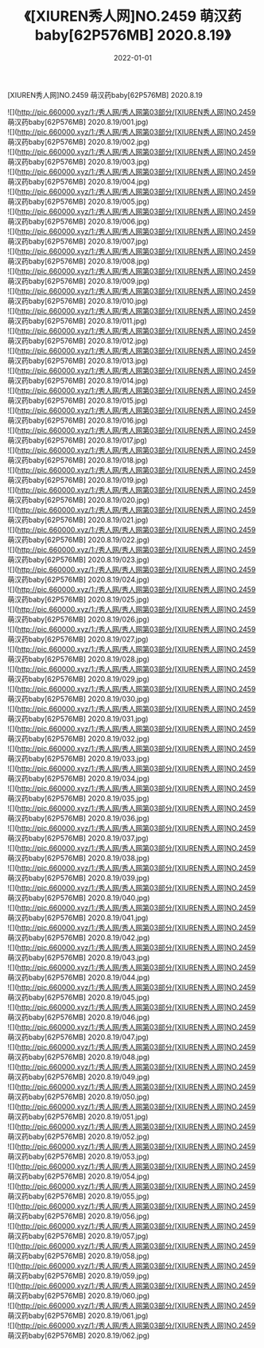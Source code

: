 ﻿---
layout: post
title:  《[XIUREN秀人网]NO.2459 萌汉药baby[62P576MB] 2020.8.19》
date:   2022-01-01
img: http://pic.660000.xyz/1:/秀人网/秀人网第03部分/[XIUREN秀人网]NO.2459 萌汉药baby[62P576MB] 2020.8.19/000.jpg
categories: [美女, 清纯, 唯美]
---

[XIUREN秀人网]NO.2459 萌汉药baby[62P576MB] 2020.8.19

 ![](http://pic.660000.xyz/1:/秀人网/秀人网第03部分/[XIUREN秀人网]NO.2459 萌汉药baby[62P576MB] 2020.8.19/001.jpg) <br>![](http://pic.660000.xyz/1:/秀人网/秀人网第03部分/[XIUREN秀人网]NO.2459 萌汉药baby[62P576MB] 2020.8.19/002.jpg) <br>![](http://pic.660000.xyz/1:/秀人网/秀人网第03部分/[XIUREN秀人网]NO.2459 萌汉药baby[62P576MB] 2020.8.19/003.jpg) <br>![](http://pic.660000.xyz/1:/秀人网/秀人网第03部分/[XIUREN秀人网]NO.2459 萌汉药baby[62P576MB] 2020.8.19/004.jpg) <br>![](http://pic.660000.xyz/1:/秀人网/秀人网第03部分/[XIUREN秀人网]NO.2459 萌汉药baby[62P576MB] 2020.8.19/005.jpg) <br>![](http://pic.660000.xyz/1:/秀人网/秀人网第03部分/[XIUREN秀人网]NO.2459 萌汉药baby[62P576MB] 2020.8.19/006.jpg) <br>![](http://pic.660000.xyz/1:/秀人网/秀人网第03部分/[XIUREN秀人网]NO.2459 萌汉药baby[62P576MB] 2020.8.19/007.jpg) <br>![](http://pic.660000.xyz/1:/秀人网/秀人网第03部分/[XIUREN秀人网]NO.2459 萌汉药baby[62P576MB] 2020.8.19/008.jpg) <br>![](http://pic.660000.xyz/1:/秀人网/秀人网第03部分/[XIUREN秀人网]NO.2459 萌汉药baby[62P576MB] 2020.8.19/009.jpg) <br>![](http://pic.660000.xyz/1:/秀人网/秀人网第03部分/[XIUREN秀人网]NO.2459 萌汉药baby[62P576MB] 2020.8.19/010.jpg) <br>![](http://pic.660000.xyz/1:/秀人网/秀人网第03部分/[XIUREN秀人网]NO.2459 萌汉药baby[62P576MB] 2020.8.19/011.jpg) <br>![](http://pic.660000.xyz/1:/秀人网/秀人网第03部分/[XIUREN秀人网]NO.2459 萌汉药baby[62P576MB] 2020.8.19/012.jpg) <br>![](http://pic.660000.xyz/1:/秀人网/秀人网第03部分/[XIUREN秀人网]NO.2459 萌汉药baby[62P576MB] 2020.8.19/013.jpg) <br>![](http://pic.660000.xyz/1:/秀人网/秀人网第03部分/[XIUREN秀人网]NO.2459 萌汉药baby[62P576MB] 2020.8.19/014.jpg) <br>![](http://pic.660000.xyz/1:/秀人网/秀人网第03部分/[XIUREN秀人网]NO.2459 萌汉药baby[62P576MB] 2020.8.19/015.jpg) <br>![](http://pic.660000.xyz/1:/秀人网/秀人网第03部分/[XIUREN秀人网]NO.2459 萌汉药baby[62P576MB] 2020.8.19/016.jpg) <br>![](http://pic.660000.xyz/1:/秀人网/秀人网第03部分/[XIUREN秀人网]NO.2459 萌汉药baby[62P576MB] 2020.8.19/017.jpg) <br>![](http://pic.660000.xyz/1:/秀人网/秀人网第03部分/[XIUREN秀人网]NO.2459 萌汉药baby[62P576MB] 2020.8.19/018.jpg) <br>![](http://pic.660000.xyz/1:/秀人网/秀人网第03部分/[XIUREN秀人网]NO.2459 萌汉药baby[62P576MB] 2020.8.19/019.jpg) <br>![](http://pic.660000.xyz/1:/秀人网/秀人网第03部分/[XIUREN秀人网]NO.2459 萌汉药baby[62P576MB] 2020.8.19/020.jpg) <br>![](http://pic.660000.xyz/1:/秀人网/秀人网第03部分/[XIUREN秀人网]NO.2459 萌汉药baby[62P576MB] 2020.8.19/021.jpg) <br>![](http://pic.660000.xyz/1:/秀人网/秀人网第03部分/[XIUREN秀人网]NO.2459 萌汉药baby[62P576MB] 2020.8.19/022.jpg) <br>![](http://pic.660000.xyz/1:/秀人网/秀人网第03部分/[XIUREN秀人网]NO.2459 萌汉药baby[62P576MB] 2020.8.19/023.jpg) <br>![](http://pic.660000.xyz/1:/秀人网/秀人网第03部分/[XIUREN秀人网]NO.2459 萌汉药baby[62P576MB] 2020.8.19/024.jpg) <br>![](http://pic.660000.xyz/1:/秀人网/秀人网第03部分/[XIUREN秀人网]NO.2459 萌汉药baby[62P576MB] 2020.8.19/025.jpg) <br>![](http://pic.660000.xyz/1:/秀人网/秀人网第03部分/[XIUREN秀人网]NO.2459 萌汉药baby[62P576MB] 2020.8.19/026.jpg) <br>![](http://pic.660000.xyz/1:/秀人网/秀人网第03部分/[XIUREN秀人网]NO.2459 萌汉药baby[62P576MB] 2020.8.19/027.jpg) <br>![](http://pic.660000.xyz/1:/秀人网/秀人网第03部分/[XIUREN秀人网]NO.2459 萌汉药baby[62P576MB] 2020.8.19/028.jpg) <br>![](http://pic.660000.xyz/1:/秀人网/秀人网第03部分/[XIUREN秀人网]NO.2459 萌汉药baby[62P576MB] 2020.8.19/029.jpg) <br>![](http://pic.660000.xyz/1:/秀人网/秀人网第03部分/[XIUREN秀人网]NO.2459 萌汉药baby[62P576MB] 2020.8.19/030.jpg) <br>![](http://pic.660000.xyz/1:/秀人网/秀人网第03部分/[XIUREN秀人网]NO.2459 萌汉药baby[62P576MB] 2020.8.19/031.jpg) <br>![](http://pic.660000.xyz/1:/秀人网/秀人网第03部分/[XIUREN秀人网]NO.2459 萌汉药baby[62P576MB] 2020.8.19/032.jpg) <br>![](http://pic.660000.xyz/1:/秀人网/秀人网第03部分/[XIUREN秀人网]NO.2459 萌汉药baby[62P576MB] 2020.8.19/033.jpg) <br>![](http://pic.660000.xyz/1:/秀人网/秀人网第03部分/[XIUREN秀人网]NO.2459 萌汉药baby[62P576MB] 2020.8.19/034.jpg) <br>![](http://pic.660000.xyz/1:/秀人网/秀人网第03部分/[XIUREN秀人网]NO.2459 萌汉药baby[62P576MB] 2020.8.19/035.jpg) <br>![](http://pic.660000.xyz/1:/秀人网/秀人网第03部分/[XIUREN秀人网]NO.2459 萌汉药baby[62P576MB] 2020.8.19/036.jpg) <br>![](http://pic.660000.xyz/1:/秀人网/秀人网第03部分/[XIUREN秀人网]NO.2459 萌汉药baby[62P576MB] 2020.8.19/037.jpg) <br>![](http://pic.660000.xyz/1:/秀人网/秀人网第03部分/[XIUREN秀人网]NO.2459 萌汉药baby[62P576MB] 2020.8.19/038.jpg) <br>![](http://pic.660000.xyz/1:/秀人网/秀人网第03部分/[XIUREN秀人网]NO.2459 萌汉药baby[62P576MB] 2020.8.19/039.jpg) <br>![](http://pic.660000.xyz/1:/秀人网/秀人网第03部分/[XIUREN秀人网]NO.2459 萌汉药baby[62P576MB] 2020.8.19/040.jpg) <br>![](http://pic.660000.xyz/1:/秀人网/秀人网第03部分/[XIUREN秀人网]NO.2459 萌汉药baby[62P576MB] 2020.8.19/041.jpg) <br>![](http://pic.660000.xyz/1:/秀人网/秀人网第03部分/[XIUREN秀人网]NO.2459 萌汉药baby[62P576MB] 2020.8.19/042.jpg) <br>![](http://pic.660000.xyz/1:/秀人网/秀人网第03部分/[XIUREN秀人网]NO.2459 萌汉药baby[62P576MB] 2020.8.19/043.jpg) <br>![](http://pic.660000.xyz/1:/秀人网/秀人网第03部分/[XIUREN秀人网]NO.2459 萌汉药baby[62P576MB] 2020.8.19/044.jpg) <br>![](http://pic.660000.xyz/1:/秀人网/秀人网第03部分/[XIUREN秀人网]NO.2459 萌汉药baby[62P576MB] 2020.8.19/045.jpg) <br>![](http://pic.660000.xyz/1:/秀人网/秀人网第03部分/[XIUREN秀人网]NO.2459 萌汉药baby[62P576MB] 2020.8.19/046.jpg) <br>![](http://pic.660000.xyz/1:/秀人网/秀人网第03部分/[XIUREN秀人网]NO.2459 萌汉药baby[62P576MB] 2020.8.19/047.jpg) <br>![](http://pic.660000.xyz/1:/秀人网/秀人网第03部分/[XIUREN秀人网]NO.2459 萌汉药baby[62P576MB] 2020.8.19/048.jpg) <br>![](http://pic.660000.xyz/1:/秀人网/秀人网第03部分/[XIUREN秀人网]NO.2459 萌汉药baby[62P576MB] 2020.8.19/049.jpg) <br>![](http://pic.660000.xyz/1:/秀人网/秀人网第03部分/[XIUREN秀人网]NO.2459 萌汉药baby[62P576MB] 2020.8.19/050.jpg) <br>![](http://pic.660000.xyz/1:/秀人网/秀人网第03部分/[XIUREN秀人网]NO.2459 萌汉药baby[62P576MB] 2020.8.19/051.jpg) <br>![](http://pic.660000.xyz/1:/秀人网/秀人网第03部分/[XIUREN秀人网]NO.2459 萌汉药baby[62P576MB] 2020.8.19/052.jpg) <br>![](http://pic.660000.xyz/1:/秀人网/秀人网第03部分/[XIUREN秀人网]NO.2459 萌汉药baby[62P576MB] 2020.8.19/053.jpg) <br>![](http://pic.660000.xyz/1:/秀人网/秀人网第03部分/[XIUREN秀人网]NO.2459 萌汉药baby[62P576MB] 2020.8.19/054.jpg) <br>![](http://pic.660000.xyz/1:/秀人网/秀人网第03部分/[XIUREN秀人网]NO.2459 萌汉药baby[62P576MB] 2020.8.19/055.jpg) <br>![](http://pic.660000.xyz/1:/秀人网/秀人网第03部分/[XIUREN秀人网]NO.2459 萌汉药baby[62P576MB] 2020.8.19/056.jpg) <br>![](http://pic.660000.xyz/1:/秀人网/秀人网第03部分/[XIUREN秀人网]NO.2459 萌汉药baby[62P576MB] 2020.8.19/057.jpg) <br>![](http://pic.660000.xyz/1:/秀人网/秀人网第03部分/[XIUREN秀人网]NO.2459 萌汉药baby[62P576MB] 2020.8.19/058.jpg) <br>![](http://pic.660000.xyz/1:/秀人网/秀人网第03部分/[XIUREN秀人网]NO.2459 萌汉药baby[62P576MB] 2020.8.19/059.jpg) <br>![](http://pic.660000.xyz/1:/秀人网/秀人网第03部分/[XIUREN秀人网]NO.2459 萌汉药baby[62P576MB] 2020.8.19/060.jpg) <br>![](http://pic.660000.xyz/1:/秀人网/秀人网第03部分/[XIUREN秀人网]NO.2459 萌汉药baby[62P576MB] 2020.8.19/061.jpg) <br>![](http://pic.660000.xyz/1:/秀人网/秀人网第03部分/[XIUREN秀人网]NO.2459 萌汉药baby[62P576MB] 2020.8.19/062.jpg) <br>